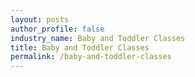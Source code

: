 ```yaml
---
layout: posts 
author_profile: false 
industry_name: Baby and Toddler Classes
title: Baby and Toddler Classes
permalink: /baby-and-toddler-classes
---
```


